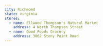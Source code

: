 ```yaml
---
city: Richmond
state: virginia
stores:
  - name: Ellwood Thompson's Natural Market
    address: 4 North Thompson Street
  - name: Good Foods Grocery
    address: 3062 Stony Point Road
---
```

